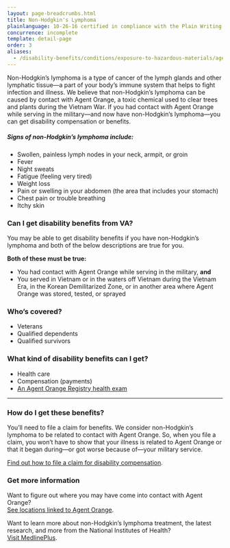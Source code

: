 ```yaml
---
layout: page-breadcrumbs.html
title: Non-Hodgkin's Lymphoma
plainlanguage: 10-26-16 certified in compliance with the Plain Writing Act
concurrence: incomplete
template: detail-page
order: 3
aliases:
  - /disability-benefits/conditions/exposure-to-hazardous-materials/agent-orange/non-hodgkins/
---
```


<div class="va-introtext">

Non-Hodgkin’s lymphoma is a type of cancer of the lymph glands and other lymphatic tissue—a part of your body’s immune system that helps to fight infection and illness. We believe that non-Hodgkin’s lymphoma can be caused by contact with Agent Orange, a toxic chemical used to clear trees and plants during the Vietnam War. If you had contact with Agent Orange while serving in the military—and now have non-Hodgkin’s lymphoma—you can get disability compensation or benefits.

</div>

##### Signs of non-Hodgkin’s lymphoma include:

- Swollen, painless lymph nodes in your neck, armpit, or groin
- Fever
- Night sweats
- Fatigue (feeling very tired)
- Weight loss
- Pain or swelling in your abdomen (the area that includes your stomach)
- Chest pain or trouble breathing
- Itchy skin

<div class="feature" markdown="1">

### Can I get disability benefits from VA?

You may be able to get disability benefits if you have non-Hodgkin’s lymphoma and both of the below descriptions are true for you.

**Both of these must be true:**
- You had contact with Agent Orange while serving in the military, **and**
- You served in Vietnam or in the waters off Vietnam during the Vietnam Era, in the Korean Demilitarized Zone, or in another area where Agent Orange was stored, tested, or sprayed

### Who’s covered?
- Veterans
- Qualified dependents
- Qualified survivors
</div>

### What kind of disability benefits can I get?

- Health care
- Compensation (payments)
- [An Agent Orange Registry health exam]( https://www.publichealth.va.gov/exposures/agentorange/benefits/registry-exam.asp)

-----

### How do I get these benefits?

You’ll need to file a claim for benefits. We consider non-Hodgkin’s lymphoma to be related to contact with Agent Orange. So, when you file a claim, you won’t have to show that your illness is related to Agent Orange or that it began during—or got worse because of—your military service.

[Find out how to file a claim for disability compensation](/disability-benefits/apply/).

### Get more information

Want to figure out where you may have come into contact with Agent Orange? <br>
[See locations linked to Agent Orange](/disability/eligibility/hazardous-materials-exposure/agent-orange/).

Want to learn more about non-Hodgkin’s lymphoma treatment, the latest research, and more from the National Institutes of Health? <br>
[Visit MedlinePlus](https://www.nlm.nih.gov/medlineplus/ency/article/000581.htm).

